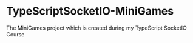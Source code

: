 # TypeScriptSocketIO-MiniGames
The MiniGames project which is created during my TypeScript SocketIO Course
